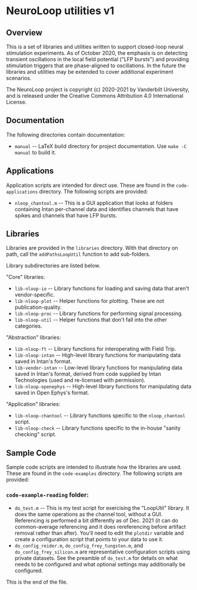 # NeuroLoop utilities v1

## Overview

This is a set of libraries and utilities written to support closed-loop
neural stimulation experiments. As of October 2020, the emphasis is on
detecting transient oscillations in the local field potential ("LFP bursts")
and providing stimulation triggers that are phase-aligned to oscillations.
In the future the libraries and utilities may be extended to cover additional
experiment scenarios.

The NeuroLoop project is copyright (c) 2020-2021 by Vanderbilt University,
and is released under the Creative Commons Attribution 4.0 International
License.


## Documentation

The following directories contain documentation:

* `manual` -- LaTeX build directory for project documentation.
Use `make -C manual` to build it.


## Applications

Application scripts are intended for direct use. These are found in
the `code-applications` directory. The following scripts are provided:

* `nloop_chantool.m` --
This is a GUI application that looks at folders containing Intan per-channel
data and identifies channels that have spikes and channels that have
LFP bursts.


## Libraries

Libraries are provided in the `libraries` directory. With that directory
on path, call the `addPathsLoopUtil` function to add sub-folders.

Library subdirectories are listed below.

"Core" libraries:

* `lib-nloop-io` --
Library functions for loading and saving data that aren't vendor-specific.
* `lib-nloop-plot` --
Helper functions for plotting. These are not publication-quality.
* `lib-nloop-proc` --
Library functions for performing signal processing.
* `lib-nloop-util` --
Helper functions that don't fall into the other categories.

"Abstraction" libraries:

* `lib-nloop-ft` --
Library functions for interoperating with Field Trip.
* `lib-nloop-intan` --
High-level library functions for manipulating data saved in Intan's format.
* `lib-vendor-intan` --
Low-level library functions for manipulating data saved in Intan's format,
derived from code supplied by Intan Technologies (used and re-licensed with
permission).
* `lib-nloop-openephys` --
High-level library functions for manipulating data saved in Open Ephys's
format.

"Application" libraries:

* `lib-nloop-chantool` --
Library functions specific to the `nloop_chantool` script.
* `lib-nloop-check` --
Library functions specific to the in-house "sanity checking" script.


## Sample Code

Sample code scripts are intended to illustrate how the libraries are used.
These are found in the `code-examples` directory. The following scripts
are provided:

### `code-example-reading` folder:

* `do_test.m` --
This is my test script for exercising the "LoopUtil" library. It does the
same operations as the channel tool, without a GUI. Referencing is performed
a bit differently as of Dec. 2021 (it can do common-average referencing and
it does rereferencing before artifact removal rather than after). You'll
need to edit the `plotdir` variable and create a configuration script that
points to your data to use it.
* `do_config_reider.m`, `do_config_frey_tungsten.m`, and
`do_config_frey_silicon.m` are representative configuration scripts using
private datasets. See the preamble of `do_test.m` for details on what needs
to be configured and what optional settings may additionally be configured.


This is the end of the file.
